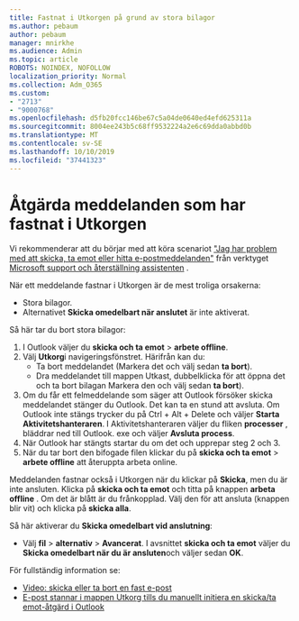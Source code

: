 ```yaml
---
title: Fastnat i Utkorgen på grund av stora bilagor
ms.author: pebaum
author: pebaum
manager: mnirkhe
ms.audience: Admin
ms.topic: article
ROBOTS: NOINDEX, NOFOLLOW
localization_priority: Normal
ms.collection: Adm_O365
ms.custom:
- "2713"
- "9000768"
ms.openlocfilehash: d5fb20fcc146be67c5a04de0640ed4efd625311a
ms.sourcegitcommit: 8004ee243b5c68ff9532224a2e6c69dda0abbd0b
ms.translationtype: MT
ms.contentlocale: sv-SE
ms.lasthandoff: 10/10/2019
ms.locfileid: "37441323"
---
```

# <a name="fix-messages-that-are-stuck-in-the-outbox"></a>Åtgärda meddelanden som har fastnat i Utkorgen

Vi rekommenderar att du börjar med att köra scenariot ["Jag har problem med att skicka, ta emot eller hitta e-postmeddelanden"](https://aka.ms/SaRA-OutlookSendReceive) från verktyget [Microsoft support och återställning assistenten](https://diagnostics.office.com/#/) .

När ett meddelande fastnar i Utkorgen är de mest troliga orsakerna:
- Stora bilagor.
- Alternativet **Skicka omedelbart när anslutet** är inte aktiverat.

Så här tar du bort stora bilagor: 

1. I Outlook väljer du **skicka och ta emot** > **arbete offline**. 
2. Välj **Utkorg**i navigeringsfönstret. Härifrån kan du: 
    - Ta bort meddelandet (Markera det och välj sedan **ta bort**).
    - Dra meddelandet till mappen Utkast, dubbelklicka för att öppna det och ta bort bilagan Markera den och välj sedan **ta bort**).
3. Om du får ett felmeddelande som säger att Outlook försöker skicka meddelandet stänger du Outlook. Det kan ta en stund att avsluta. Om Outlook inte stängs trycker du på Ctrl + Alt + Delete och väljer **Starta Aktivitetshanteraren**. I Aktivitetshanteraren väljer du fliken **processer** , bläddrar ned till Outlook. exe och väljer **Avsluta process**.
4. När Outlook har stängts startar du om det och upprepar steg 2 och 3. 
5. När du tar bort den bifogade filen klickar du på **skicka och ta emot** > **arbete offline** att återuppta arbeta online. 

Meddelanden fastnar också i Utkorgen när du klickar på **Skicka**, men du är inte ansluten. Klicka på **skicka och ta emot** och titta på knappen **arbeta offline** . Om det är blått är du frånkopplad. Välj den för att ansluta (knappen blir vit) och klicka på **skicka alla**.
 
Så här aktiverar du **Skicka omedelbart vid anslutning**:
 
- Välj **fil** > **alternativ** >  **Avancerat**.
I avsnittet **skicka och ta emot** väljer du **Skicka omedelbart när du är ansluten**och väljer sedan **OK**.
 
För fullständig information se:
- [Video: skicka eller ta bort en fast e-post](https://support.office.com/article/Video-Send-or-delete-an-email-stuck-in-your-outbox-26d5d34a-4e5f-444a-a9e8-44db04a94dec) 
- [E-post stannar i mappen Utkorg tills du manuellt initiera en skicka/ta emot-åtgärd i Outlook](https://support.microsoft.com/help/2797572/email-stays-in-the-outbox-folder-until-you-manually-initiate-a-send-re)
